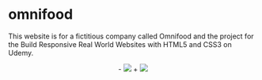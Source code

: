 # omnifood
This website is for a fictitious company called Omnifood and the project for the Build Responsive Real World Websites with HTML5 and CSS3 on Udemy.

 </p>
  
  <p align="center">
 -    <img src="http://imgur.com/a/SARn7" />
 +    <img src="http://imgur.com/a/0g7zW" />
  </p>
